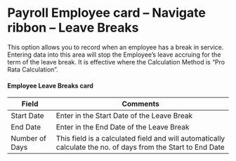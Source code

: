 # Payroll Employee card – Navigate ribbon – Leave Breaks

This option allows you to record when an employee has a break in service.  Entering data into this area will stop the Employee’s leave accruing for the term of the leave break.  It is effective where the Calculation Method is  “Pro Rata Calculation”. 
 
#### Employee Leave Breaks card 

 
|Field	|Comments|
|---|---|
|Start Date|	Enter in the Start Date of the Leave Break|
|End Date|	Enter in the End Date of the Leave Break|
|Number of Days|	This field is a calculated field and will automatically calculate the no. of days from the Start to End Date|

